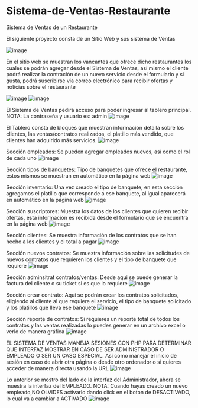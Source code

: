 # Sistema-de-Ventas-Restaurante
Sistema de Ventas de un Restaurante

El siguiente proyecto consta de un Sitio Web y sus sistema de Ventas

![image](https://user-images.githubusercontent.com/86627479/124021909-bee43e00-d9b1-11eb-8c6c-d7c2f13dd5d6.png)

En el sitio web se muestran los vancantes que ofrece dicho restaurantes los cuales se podrán agregar desde el Sistema de Ventas, así mismo el cliente podrá realizar la contración de un nuevo servicio desde el formulario y si gusta, podrá suscribirse via correo electrónico para recibir ofertas y noticias sobre el restaurante

![image](https://user-images.githubusercontent.com/86627479/124022172-1387b900-d9b2-11eb-8619-a3666074fa3c.png)
![image](https://user-images.githubusercontent.com/86627479/124022209-1edae480-d9b2-11eb-81a7-095b6a958df4.png)

El Sistema de Ventas pedirá acceso para poder ingresar al tablero principal. NOTA: La contraseña y usuario es: admin
![image](https://user-images.githubusercontent.com/86627479/124022466-711c0580-d9b2-11eb-9946-d2f640c8e503.png)

El Tablero consta de bloques que muestran información detalla sobre los clientes, las ventas/contratos realizados, el platillo más vendido, que clientes han adquirido más servicios.
![image](https://user-images.githubusercontent.com/86627479/124022676-bb9d8200-d9b2-11eb-904e-762f1f402323.png)

Sección empleados: Se pueden agregar empleados nuevos, así como el rol de cada uno
![image](https://user-images.githubusercontent.com/86627479/124022755-dc65d780-d9b2-11eb-8dcb-24be07d54071.png)

Sección tipos de banquetes: Tipo de banquetes que ofrece el restaurante, estos mismos se muestran en automático en la página web
![image](https://user-images.githubusercontent.com/86627479/124022872-fe5f5a00-d9b2-11eb-9a1c-e881f104deb9.png)

Sección inventario: Una vez creado el tipo de banquete, en esta sección agregamos el platillo que corresponde a ese banquete, al igual aparecerá en automático en la página web
![image](https://user-images.githubusercontent.com/86627479/124023128-3bc3e780-d9b3-11eb-810c-e189b5bc7413.png)

Sección suscriptores: Muestra los datos de los clientes que quieren recibir ofertas, esta información es recibida desde el formulario que se encuentra en la página web
![image](https://user-images.githubusercontent.com/86627479/124023304-6877ff00-d9b3-11eb-9c0f-a8a1566972c9.png)

Sección clientes: Se muestra información de los contratos que se han hecho a los clientes y el total a pagar
![image](https://user-images.githubusercontent.com/86627479/124023415-85143700-d9b3-11eb-9e49-a47ece0111ce.png)

Sección nuevos contratos: Se muestra información sobre las solicitudes de nuevos contratos que requieren los clientes y el tipo de banquete que requiere
![image](https://user-images.githubusercontent.com/86627479/124023633-c1e02e00-d9b3-11eb-9221-cf0d73a0b03f.png)

Sección adminsitrat contratos/ventas: Desde aqui se puede generar la factura del cliente o su ticket si es que lo requiere
![image](https://user-images.githubusercontent.com/86627479/124023750-f05e0900-d9b3-11eb-97b2-932d7c37fe56.png)

Sección crear contrato: Aquí se podrán crear los contratos solicitados, eligiendo al cliente al que requiere el servicio, el tipo de banquete solicitado y los platillos que lleva ese banquete
![image](https://user-images.githubusercontent.com/86627479/124023885-1e434d80-d9b4-11eb-933a-d0c29d365d49.png)

Sección reporte de contratos: Si requieres un reporte total de todos los contratos y las ventas realizadas lo puedes generar en un archivo excel o verlo de manera gráfica
![image](https://user-images.githubusercontent.com/86627479/124023981-3ca94900-d9b4-11eb-88b8-10da2ed74adc.png)


EL SISTEMA DE VENTAS MANEJA SESIONES CON PHP PARA DETERMINAR QUE INTERFAZ MOSTRAR EN CASO DE SER ADMINISTRADOR O EMPLEADO O SER UN CASO ESPECIAL. Así como manejar el inicio de sesión en caso de abrir otra página o desde otro ordenador o si quieres acceder de manera directa usando la URL
![image](https://user-images.githubusercontent.com/86627479/124024593-05876780-d9b5-11eb-987e-e2fc5ba4b6cb.png)

Lo anterior se mostro del lado de la interfaz del Administrador, ahora se muestra la interfaz del EMPLEADO. NOTA: Cuando hayas creado un nuevo empleado,NO OLVIDES activarlo dando click en el boton de DESACTIVADO, lo cual va a cambiar a ACTIVADO
![image](https://user-images.githubusercontent.com/86627479/124024753-41bac800-d9b5-11eb-99a0-97e3f5bb9ab8.png)

